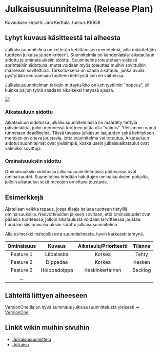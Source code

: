 # Julkaisusuunnitelma (Release Plan)

Kuvauksen kirjoitti: Jani Kerttula, tunnus K8958

## Lyhyt kuvaus käsitteestä tai aiheesta

Julkaisusuunnitelma on ketterän kehittämisen menetelmä, jolla määritetään tuotteen julkaisu ja sen kriteerit. Suunnitelmia on kahdenlaisia: aikatauluun sidottu ja ominaisuuksiin sidottu.
Suunnitelma toteutetaan yleisisti sprintteihin sidottuna, mutta voidaan myös toteuttaa muihin sovittuihin määreisiin soviteltuna.
Tarkoituksena on saada aikataulu, jonka avulla pystytään seuraamaan tuotteen kehitystä sen eri vaiheissa.

Julkaisusuunnitelman tärkein mittayksikkö on kehitystiimin "nopeus", eli kuinka paljon työtä saadaan aikaiseksi tietyssä ajassa. 

![](https://upload.wikimedia.org/wikipedia/commons/0/07/Software_dev2.svg)

### Aikatauluun sidottu

Aikatauluun sidotussa julkaisusuunnitelmassa on määrätty tiettyjä päivämääriä, joihin mennessä tuotteen pitää olla "valmis". Yleisimmin nämä tunnetaan deadlineinä.
Tässä tavassa julkaisun laajuuden sekä kehityksen menojen on oltava joustavia, jotta suunnitelma voi toteutua.
Aikatauluun sidotut suunnitelmat ovat yleisimpiä, koska usein julkaisuaikataulut ovat valmiiksi sovittuja. 


### Ominaisuuksiin sidottu

Ominaisuuksiin sidotussa julkaisusuunnitelmassa pääosassa ovat ominaisuudet. Suunnitelma tehdään haluttujen ominaisuuksien pohjalta,
jolloin aikataulun sekä menojen on oltava joustavia.

## Esimerkkejä

Ajatellaan vaikka tapaus, jossa tilaaja haluaa tuotteen tietyillä ominaisuuksilla. Neuvotteluiden jälkeen sovitaan, että ominaisuudet ovat pääasia tuotteessa,
jolloin aikataulusta voidaan tarvittaessa joustaa. Luodaan siis ominaisuuksiin sidottu julkaisusuunnitelma.

Alla esimerkki mahdollisesta suunnitelmasta, hyvin karkeasti tehtynä.

| Ominaisuus | Kuvaus | Aikataulu/Prioriteetti | Tilanne |
|:-:|:-:|:-:|:-:|
|Feature 1|Liibalaaba|Korkea|Tehty|
|Feature 2|Dippadaa|Korkea|Kesken|
|Feature 3|Hoippadoippa|Keskinkertainen|Backlog|
|...||||



## Lähteitä liittyen aiheeseen

VersionOne:lla on hyvä summaus julkaisusuunnittelusta yleisesti -> 
[VersionOne](https://www.versionone.com/agile-101/agile-management-practices/agile-development-release-planning/)




## Linkit wikin muihin sivuihin

* [Julkaisusuunnittelu](https://github.com/JAMKPROJ/TTOS1000-GT0/blob/master/julkaisusuunnittelu.md)
* [Julkaisu](https://github.com/JAMKPROJ/TTOS1000-GT0/julkaisu.md) 
